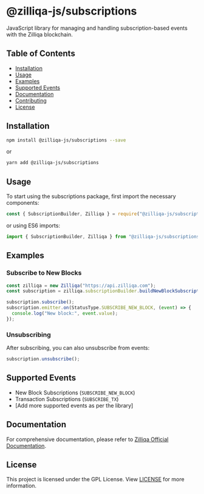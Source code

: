 # @zilliqa-js/subscriptions

JavaScript library for managing and handling subscription-based events with the
Zilliqa blockchain.

## Table of Contents

- [Installation](#installation)
- [Usage](#usage)
- [Examples](#examples)
- [Supported Events](#supported-events)
- [Documentation](#documentation)
- [Contributing](#contributing)
- [License](#license)

## Installation

```bash
npm install @zilliqa-js/subscriptions --save
```

or

```bash
yarn add @zilliqa-js/subscriptions
```

## Usage

To start using the subscriptions package, first import the necessary components:

```javascript
const { SubscriptionBuilder, Zilliqa } = require("@zilliqa-js/subscriptions");
```

or using ES6 imports:

```javascript
import { SubscriptionBuilder, Zilliqa } from "@zilliqa-js/subscriptions";
```

## Examples

### Subscribe to New Blocks

```javascript
const zilliqa = new Zilliqa("https://api.zilliqa.com");
const subscription = zilliqa.subscriptionBuilder.buildNewBlockSubscriptions();

subscription.subscribe();
subscription.emitter.on(StatusType.SUBSCRIBE_NEW_BLOCK, (event) => {
  console.log("New block:", event.value);
});
```

### Unsubscribing

After subscribing, you can also unsubscribe from events:

```javascript
subscription.unsubscribe();
```

## Supported Events

- New Block Subscriptions (`SUBSCRIBE_NEW_BLOCK`)
- Transaction Subscriptions (`SUBSCRIBE_TX`)
- [Add more supported events as per the library]

## Documentation

For comprehensive documentation, please refer to
[Zilliqa Official Documentation](https://dev.zilliqa.com/).

## License

This project is licensed under the GPL License. View [LICENSE](./LICENSE) for
more information.
